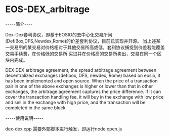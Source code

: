 # EOS-DEX_arbitrage
-----简介----

Dex-Dex套利协议，即基于EOSIO的去中心化交易所间(DefiBox,DFS,Newdex,Rome)的价差套利协议，目前已实现并开源。
当上述某一交易所的某交易对价格相对于其他交易所高或低，套利协议捕捉到价差若能覆盖交易手续费，在价格低的交易所
买进并在价格高的交易所卖出，交易在同一个区块内完成。

DEX DEX arbitrage agreement, the spread arbitrage agreement between decentralized exchanges (defibox, DFS, newdex, Rome) 
based on eosio, it has been implemented and open source. When the price of a transaction pair in one of the above exchanges 
is higher or lower than that in other exchanges, the arbitrage agreement captures the price difference. If it can cover the
transaction handling fee, it will buy in the exchange with low price and sell in the exchange with high price, and the transaction
will be completed in the same block.

-----使用说明-----

dex-dex.cpp 需要外部脚本进行触发，即运行node open.js

